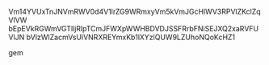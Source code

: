 Vm14YVUxTnJNVmRWV0d4V1lrZG9WRmxyVm5kVmJGcHlWV3RPVlZKclZqVlVW
bEpEVkRGWmVGTlljRlpTCmJFWXpWWHBDVDJSSFRrbFNiSEJXQ2xaRVFUVlJN
bVIzWlZacmVsUlVNRXREYmxKb1lXYzlQUW9LZUhoNQoKcHZ1

gem
